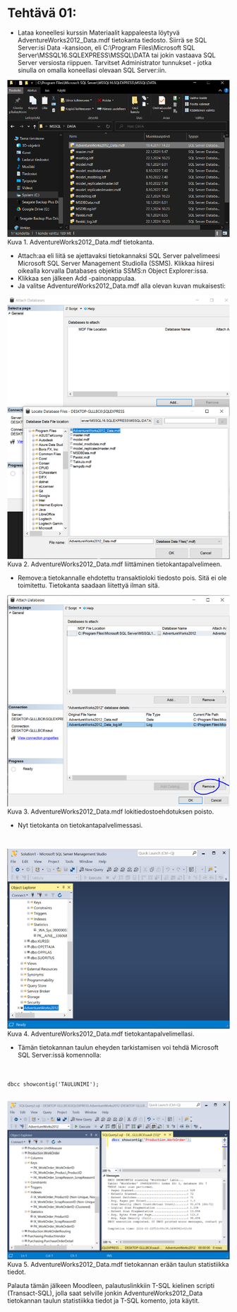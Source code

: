# Tehtävä 01:

- Lataa koneellesi kurssin Materiaalit kappaleesta löytyvä AdventureWorks2012_Data.mdf tietokanta tiedosto. Siirrä se SQL Server:isi Data -kansioon, eli
C:\Program Files\Microsoft SQL Server\MSSQL16.SQLEXPRESS\MSSQL\DATA
tai jokin vastaava SQL Server versiosta riippuen. Tarvitset Administrator tunnukset - jotka sinulla on omalla koneellasi olevaan SQL Server:iin.<br>

![](Kuva_T01_01.PNG)<br>
Kuva 1. AdventureWorks2012_Data.mdf tietokanta.<br>

- Attach:aa eli liitä se ajettavaksi tietokannaksi SQL Server palvelimeesi Microsoft SQL Server Management Studiolla (SSMS). Klikkaa hiiresi oikealla korvalla Databases objektia SSMS:n Object Explorer:issa. 
- Klikkaa sen jälkeen Add -painonappulaa.
- Ja valitse AdventureWorks2012_Data.mdf alla olevan kuvan mukaisesti: <br>

![](Kuva_T01_02.PNG)<br>
Kuva 2. AdventureWorks2012_Data.mdf liittäminen tietokantapalvelimeen.<br>

- Remove:a tietokannalle ehdotettu transaktioloki tiedosto pois. Sitä ei ole toimitettu. Tietokanta saadaan liitettyä ilman sitä. <br>

![](Kuva_T01_03.PNG)<br>
Kuva 3. AdventureWorks2012_Data.mdf lokitiedostoehdotuksen poisto.<br>

- Nyt tietokanta on tietokantapalvelimessasi.

<br>

![](Kuva_T01_04.PNG)<br>
Kuva 4. AdventureWorks2012_Data.mdf tietokantapalvelimellasi.<br>

- Tämän tietokannan taulun eheyden tarkistamisen voi tehdä Microsoft SQL Server:issä komennolla:
<br>
<code>
dbcc showcontig('TAULUNIMI');
</code>
<br>

![](Kuva_T01_05.PNG)<br>
Kuva 5. AdventureWorks2012_Data.mdf tietokannan erään taulun statistiikka tiedot.<br>

Palauta tämän jälkeen Moodleen, palautuslinkkiin  T-SQL kielinen scripti (Transact-SQL), jolla saat selville jonkin AdventureWorks2012_Data tietokannan taulun statistiikka tiedot ja T-SQL komento, jota käytit.
